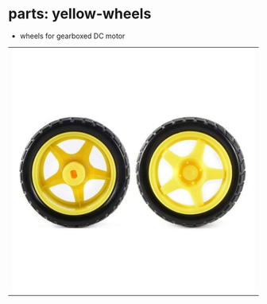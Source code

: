 # parts: yellow-wheels

- wheels for gearboxed DC motor

|   |
| --- |
| ![image](https://github.com/kamangir/assets2/raw/main/bluer-ugv/yellow-wheels.jpg?raw=true) |

